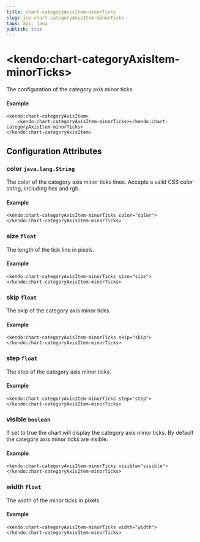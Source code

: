 ```yaml
---
title: chart-categoryAxisItem-minorTicks
slug: jsp-chart-categoryAxisItem-minorTicks
tags: api, java
publish: true
---
```


# \<kendo:chart-categoryAxisItem-minorTicks\>

The configuration of the category axis minor ticks.

#### Example
    <kendo:chart-categoryAxisItem>
        <kendo:chart-categoryAxisItem-minorTicks></kendo:chart-categoryAxisItem-minorTicks>
    </kendo:chart-categoryAxisItem>

## Configuration Attributes

### color `java.lang.String`

The color of the category axis minor ticks lines. Accepts a valid CSS color string, including hex and rgb.

#### Example
    <kendo:chart-categoryAxisItem-minorTicks color="color">
    </kendo:chart-categoryAxisItem-minorTicks>

### size `float`

The length of the tick line in pixels.

#### Example
    <kendo:chart-categoryAxisItem-minorTicks size="size">
    </kendo:chart-categoryAxisItem-minorTicks>

### skip `float`

The skip of the category axis minor ticks.

#### Example
    <kendo:chart-categoryAxisItem-minorTicks skip="skip">
    </kendo:chart-categoryAxisItem-minorTicks>

### step `float`

The step of the category axis minor ticks.

#### Example
    <kendo:chart-categoryAxisItem-minorTicks step="step">
    </kendo:chart-categoryAxisItem-minorTicks>

### visible `boolean`

If set to true the chart will display the category axis minor ticks. By default the category axis minor ticks are visible.

#### Example
    <kendo:chart-categoryAxisItem-minorTicks visible="visible">
    </kendo:chart-categoryAxisItem-minorTicks>

### width `float`

The width of the minor ticks in pixels.

#### Example
    <kendo:chart-categoryAxisItem-minorTicks width="width">
    </kendo:chart-categoryAxisItem-minorTicks>

